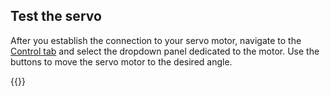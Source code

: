 ## Test the servo

After you establish the connection to your servo motor, navigate to the [Control tab](/manage/fleet/robots/#control) and select the dropdown panel dedicated to the motor. Use the buttons to move the servo motor to the desired angle.

{{<imgproc src="/components/servo/servo-control-tab.png" resize="400x" declaredimensions=true alt="The servo component in the control tab">}}
